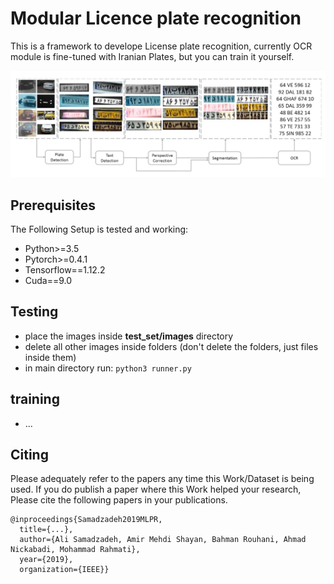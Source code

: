 # Modular Licence plate recognition
This is a framework to develope License plate recognition, currently OCR module is fine-tuned with Iranian Plates, but you can train it yourself.

![img](Demo.png)

## Prerequisites
The Following Setup is tested and working:
- Python>=3.5
- Pytorch>=0.4.1
- Tensorflow==1.12.2
- Cuda==9.0

## Testing
- place the images inside **test_set/images** directory
- delete all other images inside folders (don't delete the folders, just files inside them)
- in main directory run: ```python3 runner.py```

## training
- ...

## Citing
Please adequately refer to the papers any time this Work/Dataset is being used. If you do publish a paper where this Work helped your research, Please cite the following papers in your publications.

	@inproceedings{Samadzadeh2019MLPR,
	  title={...},
	  author={Ali Samadzadeh, Amir Mehdi Shayan, Bahman Rouhani, Ahmad Nickabadi, Mohammad Rahmati},
	  year={2019},
	  organization={IEEE}}
